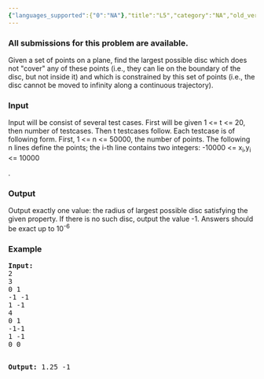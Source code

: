```yaml
---
{"languages_supported":{"0":"NA"},"title":"L5","category":"NA","old_version":true,"problem_code":"L5","tags":{"0":"NA"},"layout":"problem"}
---
```


<h3> All submissions for this problem are available. </h3><p>Given a set of points on a plane, find the largest possible disc which does not "cover" any of these points (i.e., they can lie on the boundary of the disc, but not inside it) and which is constrained by this set of points (i.e., the disc cannot be moved to infinity along a continuous trajectory).</p>
<h3>Input</h3>
<p>Input will be consist of several test cases. First will be given 1   &lt;= t &lt;= 20, then number of testcases. Then t testcases follow. Each testcase is of following form. First, 1   &lt;= n &lt;= 50000, the number of points. The following n lines define the points; the i-th line contains two integers: -10000   &lt;= x<sub>i</sub>,y<sub>i</sub> &lt;= 10000</p>
<p>.</p>
<h3>Output</h3>
<p>Output exactly one value: the radius of largest possible disc satisfying the given property. If there is no such disc, output the value -1. Answers should be exact up to 10<sup>-6</sup></p>
<h3>Example</h3>
<pre><b>Input:</b>
2
3
0 1
-1 -1
1 -1
4
0 1
-1-1
1 -1
0 0

<b>Output:</b>
1.25
-1
</pre>
<p></p>    